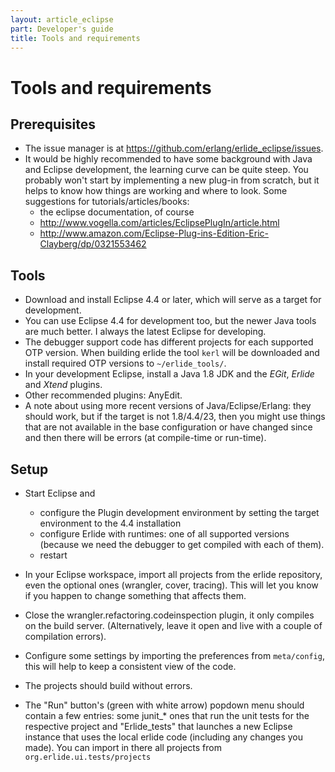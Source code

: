 ```yaml
---
layout: article_eclipse
part: Developer's guide
title: Tools and requirements
---
```


# Tools and requirements

## Prerequisites

* The issue manager is at <https://github.com/erlang/erlide_eclipse/issues>.
* It would be highly recommended to have some background with Java and Eclipse development, the learning curve can be quite steep. You probably won't start by implementing a new plug-in from scratch, but it helps to know how things are working and where to look. Some suggestions for tutorials/articles/books:
  * the eclipse documentation, of course
  * <http://www.vogella.com/articles/EclipsePlugIn/article.html>
  * <http://www.amazon.com/Eclipse-Plug-ins-Edition-Eric-Clayberg/dp/0321553462>

## Tools

* Download and install Eclipse 4.4 or later, which will serve as a target for development.
* You can use Eclipse 4.4 for development too, but the newer Java tools are much better. I always the latest Eclipse for developing.
* The debugger support code has different projects for each supported OTP version. When building erlide the tool `kerl` will be downloaded and install required OTP versions to `~/erlide_tools/`.
* In your development Eclipse, install a Java 1.8 JDK and the _EGit_, _Erlide_ and _Xtend_ plugins.
* Other recommended plugins: AnyEdit.
* A note about using more recent versions of Java/Eclipse/Erlang: they should work, but if the target is not 1.8/4.4/23, then you might use things that are not available in the base configuration or have changed since and then there will be errors (at compile-time or run-time).

## Setup

* Start Eclipse and
  * configure the Plugin development environment by setting the target environment to the 4.4 installation
  * configure Erlide with runtimes: one of all supported versions (because we need the debugger to get compiled with each of them).
  * restart
* In your Eclipse workspace, import all projects from the erlide repository, even the optional ones (wrangler, cover, tracing). This will let you know if you happen to change something that affects them.
* Close the wrangler.refactoring.codeinspection plugin, it only compiles on the build server. (Alternatively, leave it open and live with a couple of compilation errors).
* Configure some settings by importing the preferences from `meta/config`, this will help to keep a consistent view of the code.

* The projects should build without errors.

* The "Run" button's (green with white arrow) popdown menu should contain a few entries: some junit_* ones that run the unit tests for the respective project and "Erlide_tests" that launches a new Eclipse instance that uses the local erlide code (including any changes you made). You can import in there all projects from `org.erlide.ui.tests/projects`
